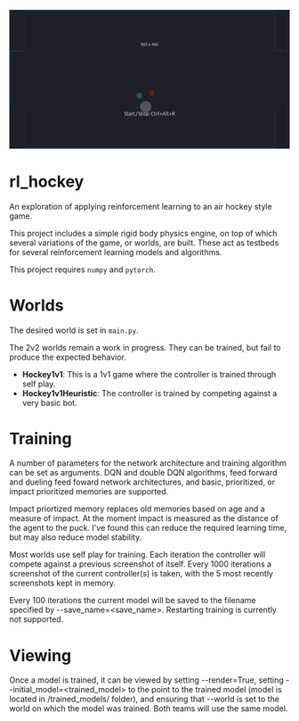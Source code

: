 ![](https://raw.githubusercontent.com/ryerkerk/rl_hockey/master/sample_view.gif)

# rl_hockey
An exploration of applying reinforcement learning to an air hockey style game. 



This project includes a simple rigid body physics engine, on top of which several variations of the game, or worlds, are built. These act as testbeds for several reinforcement learning models and algorithms.

This project requires `numpy` and `pytorch`.

# Worlds

The desired world is set in `main.py`.

The 2v2 worlds remain a work in progress. They can be trained, but fail to produce the expected behavior. 

- **Hockey1v1**: This is a 1v1 game where the controller is trained through self play.
- **Hockey1v1Heuristic**: The controller is trained by competing against a very basic bot.

# Training

A number of parameters for the network architecture and training algorithm can be set as arguments. DQN and double DQN algorithms, feed forward and dueling feed foward network architectures, and basic, prioritized, or impact prioritized memories are supported. 

Impact priortized memory replaces old memories based on age and a measure of impact. At the moment impact is measured as the distance of the agent to the puck. I've found this can reduce the required learning time, but may also reduce model stability.

Most worlds use self play for training. Each iteration the controller will compete against a previous screenshot of itself. Every 1000 iterations a screenshot of the current controller(s) is taken, with the 5 most recently screenshots kept in memory.

Every 100 iterations the current model will be saved to the filename specified by --save_name=<save_name>. Restarting training is currently not supported.

# Viewing

Once a model is trained, it can be viewed by setting --render=True, setting --initial_model=<trained_model> to the point to the trained model (model is located in /trained_models/ folder), and ensuring that --world is set to the world on which the model was trained. Both teams will use the same model.
